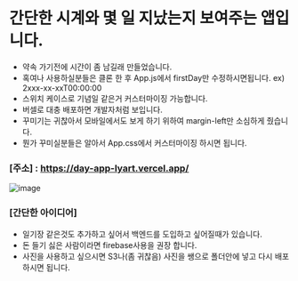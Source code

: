 # 간단한 시계와 몇 일 지났는지 보여주는 앱입니다.
- 약속 가기전에 시간이 좀 남길래 만들었습니다.
- 혹여나 사용하실분들은 클론 한 후 App.js에서 firstDay만 수정하시면됩니다. ex) 2xxx-xx-xxT00:00:00
- 스위치 케이스로 기념일 같은거 커스터마이징 가능합니다.
- 버셀로 대충 배포하면 개발자처럼 보입니다.
- 꾸미기는 귀찮아서 모바일에서도 보게 하기 위하여 margin-left만 소심하게 줬습니다.
- 뭔가 꾸미실분들은 알아서 App.css에서 커스터마이징 하시면 됩니다.

### [주소] : https://day-app-lyart.vercel.app/

![image](https://github.com/user-attachments/assets/5304fee3-1e74-410a-981e-e94225fdd87b)

### [간단한 아이디어]
- 일기장 같은것도 추가하고 싶어서 백엔드를 도입하고 싶어질때가 있습니다.
- 돈 들기 싫은 사람이라면 firebase사용을 권장 합니다.
- 사진을 사용하고 싶으시면 S3나(좀 귀찮음) 사진을 쌩으로 폴더안에 넣고 다시 배포하시면 됩니다.
